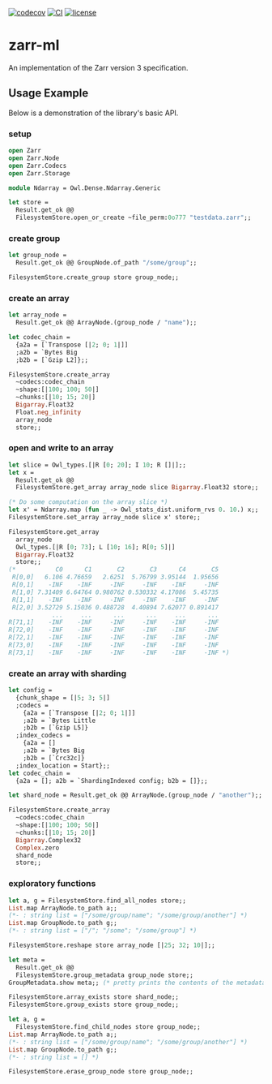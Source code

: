 [![codecov][1]](https://codecov.io/gh/zoj613/zarr-ml)
[![CI][2]](https://github.com/zoj613/zarr-ml/actions/workflows/)
[![license][3]](https://github.com/zoj613/zarr-ml/blob/main/LICENSE)

# zarr-ml
An implementation of the Zarr version 3 specification.


## Usage Example
Below is a demonstration of the library's basic API.
### setup
```ocaml
open Zarr
open Zarr.Node
open Zarr.Codecs
open Zarr.Storage

module Ndarray = Owl.Dense.Ndarray.Generic

let store =
  Result.get_ok @@
  FilesystemStore.open_or_create ~file_perm:0o777 "testdata.zarr";;
```
### create group
```ocaml
let group_node =
  Result.get_ok @@ GroupNode.of_path "/some/group";;

FilesystemStore.create_group store group_node;;
```
### create an array
```ocaml
let array_node =
  Result.get_ok @@ ArrayNode.(group_node / "name");;

let codec_chain =
  {a2a = [`Transpose [|2; 0; 1|]]
  ;a2b = `Bytes Big
  ;b2b = [`Gzip L2]};;

FilesystemStore.create_array
  ~codecs:codec_chain
  ~shape:[|100; 100; 50|]
  ~chunks:[|10; 15; 20|]
  Bigarray.Float32 
  Float.neg_infinity
  array_node
  store;;
```
### open and write to an array
```ocaml
let slice = Owl_types.[|R [0; 20]; I 10; R []|];;
let x =
  Result.get_ok @@
  FilesystemStore.get_array array_node slice Bigarray.Float32 store;;

(* Do some computation on the array slice *)
let x' = Ndarray.map (fun _ -> Owl_stats_dist.uniform_rvs 0. 10.) x;;
FilesystemStore.set_array array_node slice x' store;;

FilesystemStore.get_array
  array_node
  Owl_types.[|R [0; 73]; L [10; 16]; R[0; 5]|]
  Bigarray.Float32
  store;;
(*           C0      C1       C2       C3      C4       C5 
 R[0,0]   6.106 4.76659   2.6251  5.76799 3.95144  1.95656 
 R[0,1]    -INF    -INF     -INF     -INF    -INF     -INF 
 R[1,0] 7.31409 6.64764 0.980762 0.530332 4.17086  5.45735 
 R[1,1]    -INF    -INF     -INF     -INF    -INF     -INF 
 R[2,0] 3.52729 5.15036 0.488728  4.40894 7.62077 0.891417 
            ...     ...      ...      ...     ...      ... 
R[71,1]    -INF    -INF     -INF     -INF    -INF     -INF 
R[72,0]    -INF    -INF     -INF     -INF    -INF     -INF 
R[72,1]    -INF    -INF     -INF     -INF    -INF     -INF 
R[73,0]    -INF    -INF     -INF     -INF    -INF     -INF 
R[73,1]    -INF    -INF     -INF     -INF    -INF     -INF *)
```
### create an array with sharding
```ocaml
let config =
  {chunk_shape = [|5; 3; 5|]
  ;codecs =
    {a2a = [`Transpose [|2; 0; 1|]]
    ;a2b = `Bytes Little
    ;b2b = [`Gzip L5]}
  ;index_codecs =
    {a2a = []
    ;a2b = `Bytes Big
    ;b2b = [`Crc32c]}
  ;index_location = Start};;
let codec_chain =
  {a2a = []; a2b = `ShardingIndexed config; b2b = []};;

let shard_node = Result.get_ok @@ ArrayNode.(group_node / "another");;

FilesystemStore.create_array
  ~codecs:codec_chain
  ~shape:[|100; 100; 50|]
  ~chunks:[|10; 15; 20|]
  Bigarray.Complex32
  Complex.zero
  shard_node
  store;;
```
### exploratory functions
```ocaml
let a, g = FilesystemStore.find_all_nodes store;;
List.map ArrayNode.to_path a;;
(*- : string list = ["/some/group/name"; "/some/group/another"] *)
List.map GroupNode.to_path g;;
(*- : string list = ["/"; "/some"; "/some/group"] *)

FilesystemStore.reshape store array_node [|25; 32; 10|];;

let meta =
  Result.get_ok @@
  FilesystemStore.group_metadata group_node store;;
GroupMetadata.show meta;; (* pretty prints the contents of the metadata *)

FilesystemStore.array_exists store shard_node;;
FilesystemStore.group_exists store group_node;;

let a, g =
  FilesystemStore.find_child_nodes store group_node;;
List.map ArrayNode.to_path a;;
(*- : string list = ["/some/group/name"; "/some/group/another"] *)
List.map GroupNode.to_path g;;
(*- : string list = [] *)

FilesystemStore.erase_group_node store group_node;;
```

[1]: https://codecov.io/gh/zoj613/zarr-ml/graph/badge.svg?token=KOOG2Y1SH5
[2]: https://img.shields.io/github/actions/workflow/status/zoj613/zarr-ml/build-and-test.yml?branch=main
[3]: https://img.shields.io/github/license/zoj613/zarr-ml
